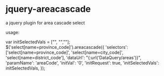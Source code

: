 # jquery-areacascade
a jquery plugin for area cascade select


usage:

 var initSelectedVals = ["", "",""];
 $('select[name=province_code]').areacascade({
     'selectors': ['select[name=province_code]', 'select[name=city_code]', 'select[name=district_code'],
     'dataUrl': "{:url('DataQuery/areas')}",
     'paramName': 'areaCode',
     'initVal': '0',
     'initRequest': true,
     'initSelectedVals': initSelectedVals,
 });
